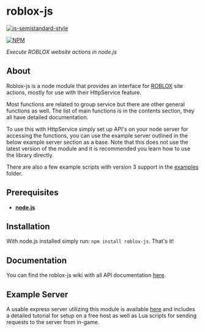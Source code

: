 # roblox-js

[![js-semistandard-style](https://img.shields.io/badge/code%20style-semistandard-brightgreen.svg?style=flat-square)](https://github.com/Flet/semistandard)

[![NPM](https://nodei.co/npm/roblox-js.png)](http://npmjs.com/package/roblox-js)

*Execute ROBLOX website actions in node.js*

## About

Roblox-js is a node module that provides an interface for [ROBLOX](http://www.roblox.com) site actions, mostly for use with their HttpService feature.

Most functions are related to group service but there are other general functions as well. The list of main functions is in the contents section, they all have detailed documentation.

To use this with HttpService simply set up API's on your node server for accessing the functions, you can use the example server outlined in the below example server section as a base. Note that this does not use the latest version of the module and it is recommended you learn how to use the library directly.

There are also a few example scripts with version 3 support in the [examples](https://github.com/sentanos/roblox-js/tree/master/examples) folder.

## Prerequisites

- [**node.js**](https://nodejs.org/en/download/current/)

## Installation

With node.js installed simply run: `npm install roblox-js`. That's it!

## Documentation

You can find the roblox-js wiki with all API documentation [here](https://github.com/sentanos/roblox-js/wiki).

## Example Server

A usable express server utilizing this module is available [here](https://github.com/sentanos/roblox-js-server) and includes a detailed tutorial for setup on a free host as well as Lua scripts for sending requests to the server from in-game.
